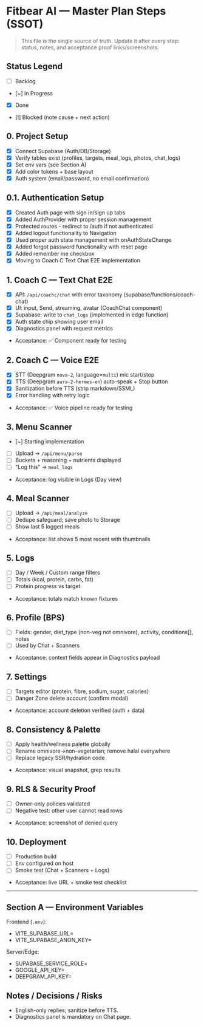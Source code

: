 # Fitbear AI — Master Plan Steps (SSOT)

> This file is the single source of truth. Update it after every step: status, notes, and acceptance proof links/screenshots.

## Status Legend
- [ ] Backlog
- [~] In Progress
- [x] Done
- [!] Blocked (note cause + next action)

## 0. Project Setup
- [x] Connect Supabase (Auth/DB/Storage)
- [x] Verify tables exist (profiles, targets, meal_logs, photos, chat_logs)
- [x] Set env vars (see Section A)
- [x] Add color tokens + base layout
- [x] Auth system (email/password, no email confirmation)

## 0.1. Authentication Setup
- [x] Created Auth page with sign in/sign up tabs
- [x] Added AuthProvider with proper session management
- [x] Protected routes - redirect to /auth if not authenticated
- [x] Added logout functionality to Navigation
- [x] Used proper auth state management with onAuthStateChange
- [x] Added forgot password functionality with reset page
- [x] Added remember me checkbox
- [x] Moving to Coach C Text Chat E2E implementation

## 1. Coach C — Text Chat E2E
- [x] API: `/api/coachc/chat` with error taxonomy (supabase/functions/coach-chat)
- [x] UI: input, Send, streaming, avatar (CoachChat component)
- [x] Supabase: write to `chat_logs` (implemented in edge function)
- [x] Auth state chip showing user email
- [x] Diagnostics panel with request metrics
- Acceptance: ✅ Component ready for testing

## 2. Coach C — Voice E2E
- [x] STT (Deepgram `nova-2`, language=`multi`) mic start/stop
- [x] TTS (Deepgram `aura-2-hermes-en`) auto-speak + Stop button
- [x] Sanitization before TTS (strip markdown/SSML)
- [x] Error handling with retry logic
- Acceptance: ✅ Voice pipeline ready for testing

## 3. Menu Scanner
- [~] Starting implementation
- [ ] Upload → `/api/menu/parse`
- [ ] Buckets + reasoning + nutrients displayed
- [ ] "Log this" → `meal_logs`
- Acceptance: log visible in Logs (Day view)

## 4. Meal Scanner
- [ ] Upload → `/api/meal/analyze`
- [ ] Dedupe safeguard; save photo to Storage
- [ ] Show last 5 logged meals
- Acceptance: list shows 5 most recent with thumbnails

## 5. Logs
- [ ] Day / Week / Custom range filters
- [ ] Totals (kcal, protein, carbs, fat)
- [ ] Protein progress vs target
- Acceptance: totals match known fixtures

## 6. Profile (BPS)
- [ ] Fields: gender, diet_type (non-veg not omnivore), activity, conditions[], notes
- [ ] Used by Chat + Scanners
- Acceptance: context fields appear in Diagnostics payload

## 7. Settings
- [ ] Targets editor (protein, fibre, sodium, sugar, calories)
- [ ] Danger Zone delete account (confirm modal)
- Acceptance: account deletion verified (auth + data)

## 8. Consistency & Palette
- [ ] Apply health/wellness palette globally
- [ ] Rename omnivore→non-vegetarian; remove halal everywhere
- [ ] Replace legacy SSR/hydration code
- Acceptance: visual snapshot, grep results

## 9. RLS & Security Proof
- [ ] Owner-only policies validated
- [ ] Negative test: other user cannot read rows
- Acceptance: screenshot of denied query

## 10. Deployment
- [ ] Production build
- [ ] Env configured on host
- [ ] Smoke test (Chat + Scanners + Logs)
- Acceptance: live URL + smoke test checklist

---

## Section A — Environment Variables

Frontend (`.env`):
- VITE_SUPABASE_URL=
- VITE_SUPABASE_ANON_KEY=

Server/Edge:
- SUPABASE_SERVICE_ROLE=
- GOOGLE_API_KEY=
- DEEPGRAM_API_KEY=

## Notes / Decisions / Risks
- English-only replies; sanitize before TTS.
- Diagnostics panel is mandatory on Chat page.